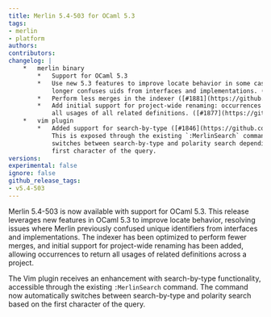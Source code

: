 ```yaml
---
title: Merlin 5.4-503 for OCaml 5.3
tags:
- merlin
- platform
authors:
contributors:
changelog: |
    *   merlin binary
        *   Support for OCaml 5.3
        *   Use new 5.3 features to improve locate behavior in some cases. Merlin no  
            longer confuses uids from interfaces and implementations. ([#1857](https://github.com/ocaml/merlin/pull/1857))
        *   Perform less merges in the indexer ([#1881](https://github.com/ocaml/merlin/pull/1881))
        *   Add initial support for project-wide renaming: occurrences can now return  
            all usages of all related definitions. ([#1877](https://github.com/ocaml/merlin/pull/1877))
    *   vim plugin
        *   Added support for search-by-type ([#1846](https://github.com/ocaml/merlin/pull/1846))  
            This is exposed through the existing `:MerlinSearch` command, that  
            switches between search-by-type and polarity search depending on the  
            first character of the query.
versions:
experimental: false
ignore: false
github_release_tags:
- v5.4-503
---
```


Merlin 5.4-503 is now available with support for OCaml 5.3. This release leverages new features in OCaml 5.3 to improve locate behavior, resolving issues where Merlin previously confused unique identifiers from interfaces and implementations. The indexer has been optimized to perform fewer merges, and initial support for project-wide renaming has been added, allowing occurrences to return all usages of related definitions across a project.

The Vim plugin receives an enhancement with search-by-type functionality, accessible through the existing `:MerlinSearch` command. The command now automatically switches between search-by-type and polarity search based on the first character of the query.